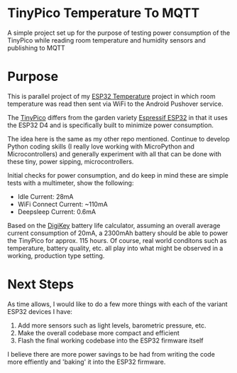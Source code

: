 # TinyPico Temperature To MQTT

A simple project set up for the purpose of testing power consumption of the TinyPico while reading room temperature and humidity sensors and publishing to MQTT

# Purpose

This is parallel project of my [ESP32 Temperature](https://github.com/RedDirtBits/ESP32-Temp-To-Pushover.git) project in which room temperature was read then sent via WiFi to the Android Pushover service.

The [TinyPico](https://www.tinypico.com/) differs from the garden variety [Espressif ESP32](https://www.espressif.com/en/products/modules/esp32) in that it uses the ESP32 D4 and is specifically built to minimize power consumption.

The idea here is the same as my other repo mentioned. Continue to develop Python coding skills (I really love working with MicroPython and Microcontrollers) and generally experiment with all that can be done with these tiny, power sipping, microcontrollers.

Initial checks for power consumption, and do keep in mind these are simple tests with a multimeter, show the following:

- Idle Current: 28mA
- WiFi Connect Current: ~110mA
- Deepsleep Current: 0.6mA

Based on the [DigiKey](https://www.digikey.ch/en/resources/conversion-calculators/conversion-calculator-battery-life) battery life calculator, assuming an overall average current consumption of 20mA, a 2300mAh battery should be able to power the TinyPico for approx. 115 hours. Of course, real world conditons such as temperature, battery quality, etc. all play into what might be observed in a working, production type setting.

# Next Steps

As time allows, I would like to do a few more things with each of the variant ESP32 devices I have:

1. Add more sensors such as light levels, barometric pressure, etc.
2. Make the overall codebase more compact and efficient
3. Flash the final working codebase into the ESP32 firmware itself

I believe there are more power savings to be had from writing the code more effiently and 'baking' it into the ESP32 firmware.
